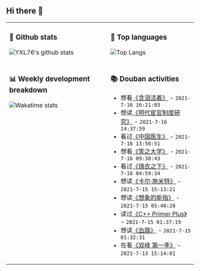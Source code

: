 ## Hi there 👋

<table>
<tr>
<td valign="top" width="54%">

### 🔭 Github stats

![YXL76's github stats](https://github-readme-stats.yxl76.vercel.app/api?username=YXL76&count_private=true&show_icons=true&include_all_commits=true&theme=prussian&line_height=28&disable_animations=true)

</td>

<td valign="top" width="46%">

### 🌱 Top languages

![Top Langs](https://github-readme-stats.yxl76.vercel.app/api/top-langs/?username=YXL76&layout=compact&theme=prussian&langs_count=8&hide=HTML,CSS,SCSS)

</td>
</tr>
<tr>
<td valign="top" width="54%">

### 📊 Weekly development breakdown

![Wakatime stats](https://github-readme-stats.yxl76.vercel.app/api/wakatime?username=YXL76&layout=compact&theme=prussian)


</td>
<td valign="top" width="46%">

### 📚 Douban activities

- 想看[《含泪活着》](http://movie.douban.com/subject/2342568/) - `2021-7-16 16:21:03`
- 想读[《明代宦官制度研究》](https://book.douban.com/subject/30279103/) - `2021-7-16 14:37:59`
- 看过[《中国医生》](http://movie.douban.com/subject/35087699/) - `2021-7-16 13:56:51`
- 想看[《笑之大学》](http://movie.douban.com/subject/1328665/) - `2021-7-16 09:38:43`
- 看过[《锦衣之下》](http://movie.douban.com/subject/27107123/) - `2021-7-16 04:59:34`
- 想读[《卡尔·施米特》](https://book.douban.com/subject/26574820/) - `2021-7-15 15:13:21`
- 想读[《想象的能指》](https://book.douban.com/subject/34971144/) - `2021-7-15 05:40:20`
- 读过[《C++ Primer Plus》](https://book.douban.com/subject/10789789/) - `2021-7-15 01:37:19`
- 想读[《血路》](https://book.douban.com/subject/5356231/) - `2021-7-15 01:32:31`
- 在看[《双峰 第一季》](http://movie.douban.com/subject/1295526/) - `2021-7-13 15:14:01`

</td>
</tr>
</table>

<!--
**YXL76/YXL76** is a ✨ _special_ ✨ repository because its `README.md` (this file) appears on your GitHub profile.

Here are some ideas to get you started:

- 🔭 I’m currently working on ...
- 🌱 I’m currently learning ...
- 👯 I’m looking to collaborate on ...
- 🤔 I’m looking for help with ...
- 💬 Ask me about ...
- 📫 How to reach me: ...
- 😄 Pronouns: ...
- ⚡ Fun fact: ...
-->
